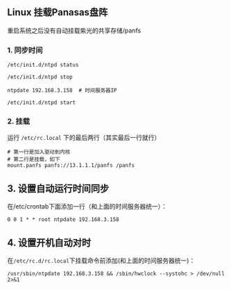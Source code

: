 ## Linux 挂载Panasas盘阵

重启系统之后没有自动挂载紫光的共享存储/panfs 

### 1. 同步时间 

 ```shell
/etc/init.d/ntpd status 

 /etc/init.d/ntpd stop 

 ntpdate 192.168.3.158 	# 时间服务器IP

 /etc/init.d/ntpd start 
 ```



### 2. 挂载 

 运行 `/etc/rc.local` 下的最后两行（其实最后一行就行） 

```shell
# 第一行是加入驱动到内核
# 第二行是挂载，如下
mount.panfs panfs://13.1.1.1/panfs /panfs 
```



## 3. 设置自动运行时间同步

 在/etc/crontab下面添加一行（和上面的时间服务器统一）： 

```shell 
0 0 1 * * root ntpdate 192.168.3.158 
```

 

## 4. 设置开机自动对时 

 在`/etc/rc.d/rc.local`下挂载命令前添加(和上面的时间服务器统一)： 

```shell
/usr/sbin/ntpdate 192.168.3.158 && /sbin/hwclock --systohc > /dev/null 2>&1 
```

